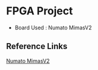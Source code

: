 # FPGA Project

* Board Used : Numato MimasV2


## Reference Links
[Numato MimasV2](https://numato.com/product/mimas-v2-spartan-6-fpga-development-board-with-ddr-sdram/)